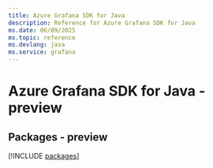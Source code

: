 ```yaml
---
title: Azure Grafana SDK for Java
description: Reference for Azure Grafana SDK for Java
ms.date: 06/09/2025
ms.topic: reference
ms.devlang: java
ms.service: grafana
---
```

# Azure Grafana SDK for Java - preview
## Packages - preview
[!INCLUDE [packages](grafana-index.md)]
